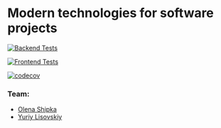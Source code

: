 # Modern technologies for software projects

[![Backend Tests](https://github.com/YuriyLisovskiy/EasyRecycle/actions/workflows/backend-tests.yaml/badge.svg)](https://github.com/YuriyLisovskiy/EasyRecycle/actions/workflows/backend-tests.yaml)

[![Frontend Tests](https://github.com/YuriyLisovskiy/EasyRecycle/actions/workflows/frontend-tests.yaml/badge.svg)](https://github.com/YuriyLisovskiy/EasyRecycle/actions/workflows/frontend-tests.yaml)

[![codecov](https://codecov.io/gh/YuriyLisovskiy/EasyRecycle/branch/master/graph/badge.svg?token=6JS87S34XM)](https://codecov.io/gh/YuriyLisovskiy/EasyRecycle)

### Team:
* [Olena Shipka](https://github.com/oshipka)
* [Yuriy Lisovskiy](https://github.com/YuriyLisovskiy)

